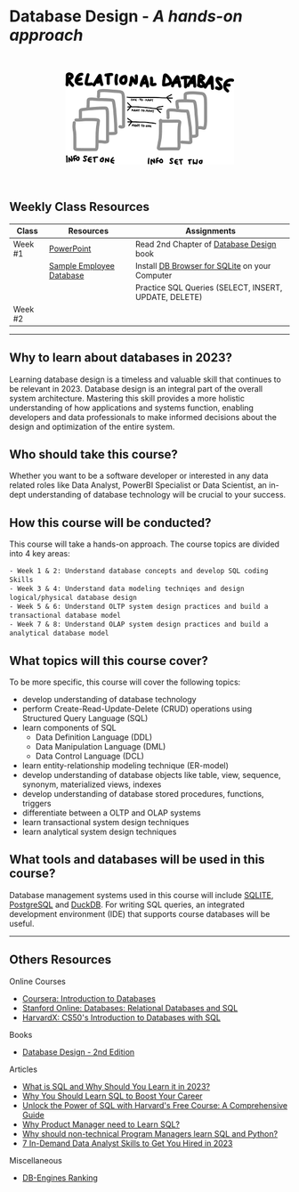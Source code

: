 # Database Design - *A hands-on approach*
<br>
<p align="center"><img src="dbdesign.png"/></p>
<br>

## Weekly Class Resources

| Class   | Resources                                                                         | Assignments                                        |  
|---------|-----------------------------------------------------------------------------------|----------------------------------------------------|
| Week #1 | [PowerPoint](https://moizmuhammad.github.io/db202311/week1.pptx)     | Read 2nd Chapter of [Database Design](https://opentextbc.ca/dbdesign01/chapter/chapter-2-fundamental-concepts/) book |
|         | [Sample Employee Database](https://moizmuhammad.github.io/db202311/employee.db) | Install [DB Browser for SQLite](https://download.sqlitebrowser.org/DB.Browser.for.SQLite-3.12.2-win64.zip) on your Computer |
|         |                                | Practice SQL Queries (SELECT, INSERT, UPDATE, DELETE)  |
| Week #2 |  |  |

--------

## Why to learn about databases in 2023?

Learning database design is a timeless and valuable skill that continues to be relevant in 2023. Database design is an integral part of the overall system architecture. Mastering this skill provides a more holistic understanding of how applications and systems function, enabling developers and data professionals to make informed decisions about the design and optimization of the entire system.


## Who should take this course?

Whether you want to be a software developer or interested in any data related roles like Data Analyst, PowerBI Specialist or Data Scientist, an in-dept understanding of database technology will be crucial to your success. 


## How this course will be conducted?

This course will take a hands-on approach. The course topics are divided into 4 key areas:

	- Week 1 & 2: Understand database concepts and develop SQL coding Skills
	- Week 3 & 4: Understand data modeling techniqes and design logical/physical database design
	- Week 5 & 6: Understand OLTP system design practices and build a transactional database model
	- Week 7 & 8: Understand OLAP system design practices and build a analytical database model


## What topics will this course cover?

To be more specific, this course will cover the following topics:

- develop understanding of database technology
- perform Create-Read-Update-Delete (CRUD) operations using Structured Query Language (SQL)
- learn components of SQL
	- Data Definition Language (DDL)
	- Data Manipulation Language (DML)
	- Data Control Language (DCL)
- learn entity-relationship modeling technique (ER-model)
- develop understanding of database objects like table, view, sequence, synonym, materialized views, indexes
- develop understanding of database stored procedures, functions, triggers
- differentiate between a OLTP and OLAP systems
- learn transactional system design techniques 
- learn analytical system design techniques

## What tools and databases will be used in this course?

Database management systems used in this course will include [SQLITE](https://www.sqlite.org/index.html), [PostgreSQL](https://www.postgresql.org/) and [DuckDB](https://duckdb.org/). For writing SQL queries, an integrated development environment (IDE) that supports course databases will be useful. 

-----

## Others Resources

Online Courses
- [Coursera: Introduction to Databases](https://www.coursera.org/learn/introduction-to-databases)
- [Stanford Online: Databases: Relational Databases and SQL](https://online.stanford.edu/courses/soe-ydatabases0005-databases-relational-databases-and-sql)
- [HarvardX: CS50's Introduction to Databases with SQL](https://www.edx.org/learn/sql/harvard-university-cs50-s-introduction-to-databases-with-sql)

Books
- [Database Design - 2nd Edition](https://opentextbc.ca/dbdesign01/)

Articles
- [What is SQL and Why Should You Learn it in 2023?](https://medium.com/codex/what-is-sql-and-why-should-you-learn-it-812f90388949)
- [Why You Should Learn SQL to Boost Your Career](https://www.udacity.com/blog/2020/06/why-you-should-learn-sql-to-boost-your-career.html)
- [Unlock the Power of SQL with Harvard's Free Course: A Comprehensive Guide](https://acadlog.com/updates/news/unlock-the-power-of-sql-with-harvard-s-free-course-a-comprehensive-guide)
- [Why Product Manager need to Learn SQL?](https://www.thescalable.net/p/why-product-manager-need-to-learn-sql)
- [Why should non-technical Program Managers learn SQL and Python?](https://www.linkedin.com/pulse/why-should-non-technical-program-managers-learn-sql-python-sinclair/)
- [7 In-Demand Data Analyst Skills to Get You Hired in 2023](https://www.coursera.org/articles/in-demand-data-analyst-skills-to-get-hired)
  
Miscellaneous
- [DB-Engines Ranking](https://db-engines.com/en/ranking)

